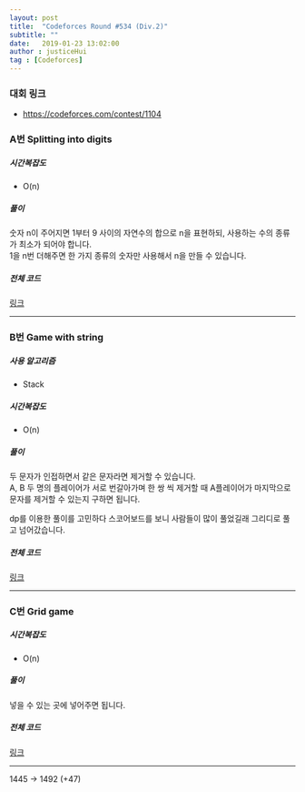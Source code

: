 ```yaml
---
layout: post
title:  "Codeforces Round #534 (Div.2)"
subtitle: ""
date:   2019-01-23 13:02:00
author : justiceHui
tag : [Codeforces]
---
```


### 대회 링크
* https://codeforces.com/contest/1104

### A번 Splitting into digits

##### 시간복잡도
* O(n)

##### 풀이
숫자 n이 주어지면 1부터 9 사이의 자연수의 합으로 n을 표현하되, 사용하는 수의 종류가 최소가 되어야 합니다.<br>
1을 n번 더해주면 한 가지 종류의 숫자만 사용해서 n을 만들 수 있습니다.

##### 전체 코드
<a href = "https://codeforces.com/contest/1104/submission/48724427">링크</a>

<hr>

### B번 Game with string

##### 사용 알고리즘
* Stack

##### 시간복잡도
* O(n)

##### 풀이
두 문자가 인접하면서 같은 문자라면 제거할 수 있습니다.<br>
A, B 두 명의 플레이어가 서로 번갈아가며 한 쌍 씩 제거할 때 A플레이어가 마지막으로 문자를 제거할 수 있는지 구하면 됩니다.

dp를 이용한 풀이를 고민하다 스코어보드를 보니 사람들이 많이 풀었길래 그리디로 풀고 넘어갔습니다.

##### 전체 코드
<a href = "https://codeforces.com/contest/1104/submission/48737536">링크</a>

<hr>

### C번 Grid game

##### 시간복잡도
* O(n)

##### 풀이
넣을 수 있는 곳에 넣어주면 됩니다.

##### 전체 코드
<a href = "https://codeforces.com/contest/1104/submission/48743424">링크</a>

<hr>

1445 -> 1492 (+47)
